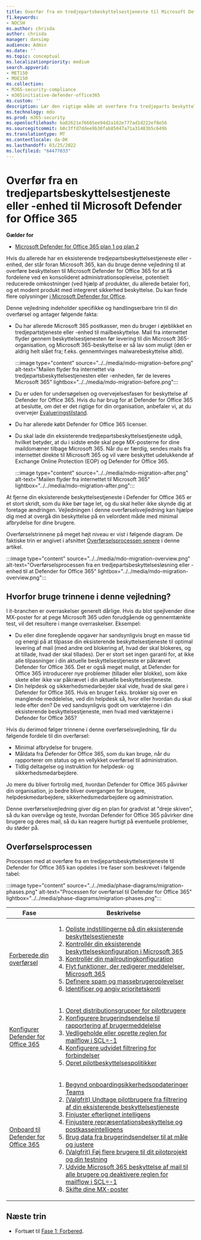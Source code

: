 ```yaml
---
title: Overfør fra en tredjepartsbeskyttelsestjeneste til Microsoft Defender for Office 365
f1.keywords:
- NOCSH
ms.author: chrisda
author: chrisda
manager: dansimp
audience: Admin
ms.date: ''
ms.topic: conceptual
ms.localizationpriority: medium
search.appverid:
- MET150
- MOE150
ms.collection:
- M365-security-compliance
- m365initiative-defender-office365
ms.custom: ''
description: Lær den rigtige måde at overføre fra tredjeparts beskyttelsestjenester eller enheder som Google Postini, Barracuda Spam og Virus Firewall eller Cisco IronPort for at Microsoft Defender for Office 365 beskyttelse.
ms.technology: mdo
ms.prod: m365-security
ms.openlocfilehash: ba82621e76665ee94d2a182e777ad1d222ef8e56
ms.sourcegitcommit: b0c3ffd7ddee9b30fab85047a71a31483b5c649b
ms.translationtype: MT
ms.contentlocale: da-DK
ms.lasthandoff: 03/25/2022
ms.locfileid: "64477033"
---
```

# <a name="migrate-from-a-third-party-protection-service-or-device-to-microsoft-defender-for-office-365"></a>Overfør fra en tredjepartsbeskyttelsestjeneste eller -enhed til Microsoft Defender for Office 365

**Gælder for**
- [Microsoft Defender for Office 365 plan 1 og plan 2](defender-for-office-365.md)

Hvis du allerede har en eksisterende tredjepartsbeskyttelsestjeneste eller -enhed, der står foran Microsoft 365, kan du bruge denne vejledning til at overføre beskyttelsen til Microsoft Defender for Office 365 for at få fordelene ved en konsolideret administrationsoplevelse, potentielt reducerede omkostninger (ved hjælp af produkter, du allerede betaler for), og et modent produkt med integreret sikkerhed  beskyttelse. Du kan finde flere oplysninger [i Microsoft Defender for Office](https://www.microsoft.com/security/business/threat-protection/office-365-defender).

Denne vejledning indeholder specifikke og handlingserbare trin til din overførsel og antager følgende fakta:

- Du har allerede Microsoft 365 postkasser, men du bruger i øjeblikket en tredjepartstjeneste eller -enhed til mailbeskyttelse. Mail fra internettet flyder gennem beskyttelsestjenesten før levering til din Microsoft 365-organisation, og Microsoft 365-beskyttelse er så lav som muligt (den er aldrig helt slået fra; f.eks. gennemtvinges malwarebeskyttelse altid).

  :::image type="content" source="../../media/mdo-migration-before.png" alt-text="Mailen flyder fra internettet via tredjepartsbeskyttelsestjenesten eller -enheden, før de leveres Microsoft 365" lightbox="../../media/mdo-migration-before.png":::

- Du er uden for undersøgelsen og overvejelsesfasen for beskyttelse af Defender for Office 365. Hvis du har brug for at Defender for Office 365 at beslutte, om det er det rigtige for din organisation, anbefaler vi, at du overvejer [Evalueringstilstand](office-365-evaluation.md).

- Du har allerede købt Defender for Office 365 licenser.

- Du skal lade din eksisterende tredjepartsbeskyttelsestjeneste udgå, hvilket betyder, at du i sidste ende skal pege MX-posterne for dine maildomæner tilbage Microsoft 365. Når du er færdig, sendes mails fra internettet direkte til Microsoft 365 og vil være beskyttet udelukkende af Exchange Online Protection (EOP) og Defender for Office 365.

  :::image type="content" source="../../media/mdo-migration-after.png" alt-text="Mailen flyder fra internettet til Microsoft 365" lightbox="../../media/mdo-migration-after.png":::

At fjerne din eksisterende beskyttelsestjeneste i Defender for Office 365 er et stort skridt, som du ikke bør tage let, og du skal heller ikke skynde dig at foretage ændringen. Vejledningen i denne overførselsvejledning kan hjælpe dig med at overgå din beskyttelse på en velordent måde med minimal afbrydelse for dine brugere.

Overførselstrinnene på meget højt niveau er vist i følgende diagram. De faktiske trin er angivet i afsnittet [Overførselsprocessen senere](#the-migration-process) i denne artikel.

:::image type="content" source="../../media/mdo-migration-overview.png" alt-text="Overførselsprocessen fra en tredjepartsbeskyttelsesløsning eller -enhed til at Defender for Office 365" lightbox="../../media/mdo-migration-overview.png":::

## <a name="why-use-the-steps-in-this-guide"></a>Hvorfor bruge trinnene i denne vejledning?

I it-branchen er overraskelser generelt dårlige. Hvis du blot spejlvender dine MX-poster for at pege Microsoft 365 uden forudgående og gennemtænkte test, vil det resultere i mange overraskelser. Eksempel:

- Du eller dine foregående opgaver har sandsynligvis brugt en masse tid og energi på at tilpasse din eksisterende beskyttelsestjeneste til optimal levering af mail (med andre ord blokering af, hvad der skal blokeres, og at tillade, hvad der skal tillades). Der er stort set ingen garanti for, at ikke alle tilpasninger i din aktuelle beskyttelsestjeneste er påkrævet Defender for Office 365. Det er også meget muligt, at Defender for Office 365 introducerer nye problemer (tillader eller blokke), som ikke skete eller ikke var påkrævet i din aktuelle beskyttelsestjeneste.
- Din helpdesk og sikkerhedsmedarbejder skal vide, hvad de skal gøre i Defender for Office 365. Hvis en bruger f.eks. brokker sig over en manglende meddelelse, ved din helpdesk så, hvor eller hvordan du skal lede efter den? De ved sandsynligvis godt om værktøjerne i din eksisterende beskyttelsestjeneste, men hvad med værktøjerne i Defender for Office 365?

Hvis du derimod følger trinnene i denne overførselsvejledning, får du følgende fordele til din overførsel:

- Minimal afbrydelse for brugere.
- Måldata fra Defender for Office 365, som du kan bruge, når du rapporterer om status og en vellykket overførsel til administration.
- Tidlig deltagelse og instruktion for helpdesk- og sikkerhedsmedarbejdere.

Jo mere du bliver fortrolig med, hvordan Defender for Office 365 påvirker din organisation, jo bedre bliver overgangen for brugere, helpdeskmedarbejdere, sikkerhedsmedarbejdere og administration.

Denne overførselsvejledning giver dig en plan for gradvist at "dreje skiven", så du kan overvåge og teste, hvordan Defender for Office 365 påvirker dine brugere og deres mail, så du kan reagere hurtigt på eventuelle problemer, du støder på.

## <a name="the-migration-process"></a>Overførselsprocessen

Processen med at overføre fra en tredjepartsbeskyttelsestjeneste til Defender for Office 365 kan opdeles i tre faser som beskrevet i følgende tabel:

:::image type="content" source="../../media/phase-diagrams/migration-phases.png" alt-text="Processen for overførsel til Defender for Office 365" lightbox="../../media/phase-diagrams/migration-phases.png":::

|Fase|Beskrivelse|
|---|---|
|[Forberede din overførsel](migrate-to-defender-for-office-365-prepare.md)|<ol><li>[Opliste indstillingerne på din eksisterende beskyttelsestjeneste](migrate-to-defender-for-office-365-prepare.md#inventory-the-settings-at-your-existing-protection-service)</li><li>[Kontrollér din eksisterende beskyttelseskonfiguration i Microsoft 365](migrate-to-defender-for-office-365-prepare.md#check-your-existing-protection-configuration-in-microsoft-365)</li><li>[Kontrollér din mailroutingkonfiguration](migrate-to-defender-for-office-365-prepare.md#check-your-mail-routing-configuration)</li><li>[Flyt funktioner, der redigerer meddelelser, Microsoft 365](migrate-to-defender-for-office-365-prepare.md#move-features-that-modify-messages-into-microsoft-365)</li><li>[Definere spam og massebrugeroplevelser](migrate-to-defender-for-office-365-prepare.md#define-spam-and-bulk-user-experiences)</li><li>[Identificer og angiv prioritetskonti](migrate-to-defender-for-office-365-prepare.md#identify-and-designate-priority-accounts)</li></ol>|
|[Konfigurer Defender for Office 365](migrate-to-defender-for-office-365-setup.md)|<ol><li>[Opret distributionsgrupper for pilotbrugere](migrate-to-defender-for-office-365-setup.md#step-1-create-distribution-groups-for-pilot-users)</li><li>[Konfigurere brugerindsendelse til rapportering af brugermeddelelse](migrate-to-defender-for-office-365-setup.md#step-2-configure-user-submission-for-user-message-reporting)</li><li>[Vedligeholde eller oprette reglen for mailflow i SCL=-1](migrate-to-defender-for-office-365-setup.md#step-3-maintain-or-create-the-scl-1-mail-flow-rule)</li><li>[Konfigurere udvidet filtrering for forbindelser](migrate-to-defender-for-office-365-setup.md#step-4-configure-enhanced-filtering-for-connectors)</li><li>[Opret pilotbeskyttelsespolitikker](migrate-to-defender-for-office-365-setup.md#step-5-create-pilot-protection-policies)</li></ol>|
|[Onboard til Defender for Office 365](migrate-to-defender-for-office-365-onboard.md)|<ol><li>[Begynd onboardingsikkerhedsopdateringer Teams](migrate-to-defender-for-office-365-onboard.md#step-1-begin-onboarding-security-teams)</li><li>[(Valgfrit) Undtage pilotbrugere fra filtrering af din eksisterende beskyttelsestjeneste](migrate-to-defender-for-office-365-onboard.md#step-2-optional-exempt-pilot-users-from-filtering-by-your-existing-protection-service)</li><li>[Finjuster efterlignet intelligens](migrate-to-defender-for-office-365-onboard.md#step-3-tune-spoof-intelligence)</li><li>[Finjustere repræsentationsbeskyttelse og postkasseintelligens](migrate-to-defender-for-office-365-onboard.md#step-4-tune-impersonation-protection-and-mailbox-intelligence)</li><li>[Brug data fra brugerindsendelser til at måle og justere](migrate-to-defender-for-office-365-onboard.md#step-5-use-data-from-user-submissions-to-measure-and-adjust)</li><li>[(Valgfrit) Føj flere brugere til dit pilotprojekt og din testning](migrate-to-defender-for-office-365-onboard.md#step-6-optional-add-more-users-to-your-pilot-and-iterate)</li><li>[Udvide Microsoft 365 beskyttelse af mail til alle brugere og deaktivere reglen for mailflow i SCL=-1](migrate-to-defender-for-office-365-onboard.md#step-7-extend-microsoft-365-protection-to-all-users-and-turn-off-the-scl-1-mail-flow-rule)</li><li>[Skifte dine MX-poster](migrate-to-defender-for-office-365-onboard.md#step-8-switch-your-mx-records)</li></ol>|

## <a name="next-step"></a>Næste trin

- Fortsæt til [Fase 1: Forbered](migrate-to-defender-for-office-365-prepare.md).
